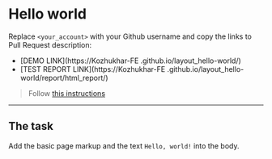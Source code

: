 # Hello world
Replace `<your_account>` with your Github username and copy the links to Pull Request description:
- [DEMO LINK](https://Kozhukhar-FE
.github.io/layout_hello-world/)
- [TEST REPORT LINK](https://Kozhukhar-FE
.github.io/layout_hello-world/report/html_report/)

> Follow [this instructions](https://mate-academy.github.io/layout_task-guideline/#how-to-solve-the-layout-tasks-on-github)
___

## The task 
Add the basic page markup and the text `Hello, world!` into the body.

